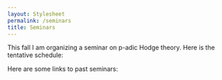 ```yaml
---
layout: Stylesheet
permalink: /seminars
title: Seminars
---
```


This fall I am organizing a seminar on p-adic Hodge theory. Here is the tentative schedule:

Here are some links to past seminars:

